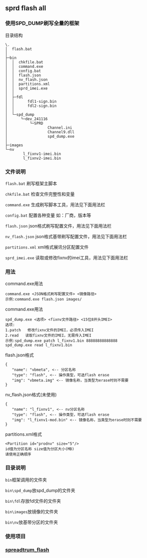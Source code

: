## sprd flash all


### 使用SPD_DUMP刷写全量的框架

目录结构
```
\.
│  flash.bat
│
├─bin
│  │  chkfile.bat
│  │  command.exe
│  │  config.bat
│  │  flash.json
│  │  nv_flash.json
│  │  partitions.xml
│  │  sprd_imei.exe
│  │
│  ├─fdl
│  │      fdl1-sign.bin
│  │      fdl2-sign.bin
│  │
│  └─spd_dump
│      └─dev_241116
│          └─SPRD
│                  Channel.ini
│                  Channel9.dll
│                  spd_dump.exe
│
├─images
└─nv
        l_fixnv1-imei.bin
        l_fixnv2-imei.bin
```
### 文件说明
`flash.bat`
刷写框架主脚本

`chkfile.bat`
检查文件完整性和变量

`command.exe`
生成刷写脚本工具，用法见下面用法栏

`config.bat`
配置各种变量
如：厂商，版本等

`flash.json`
json格式刷写配置文件，用法见下面用法栏

`nv_flash.json`
json格式基带刷写配置文件，用法见下面用法栏

`partitions.xml`
xml格式展讯分区配置文件

`sprd_imei.exe`
读取或修改fixnv的imei工具，用法见下面用法栏

### 用法

command.exe用法
```
command.exe <JSON格式刷写配置文件> <镜像路径>
示例:command.exe flash.json images/
```
command.exe用法
```
spd_dump.exe <选项> <fixnv文件路径> <15位8开头IMEI>
选项:
1.patch   修改fixnv文件的IMEI，必须传入IMEI
2.read   读取fixnv文件的IMEI，无需传入IMEI
示例:spd_dump.exe patch l_fixnv1.bin 88888888888888
spd_dump.exe read l_fixnv1.bin
```
flash.json格式
```
{
   "name": "vbmeta", <-- 分区名称
   "type": "flash", <-- 操作类型，可选flash erase
   "img": "vbmeta.img" <-- 镜像名称，当类型为erase时则不需要
}
```
nv_flash.json格式(未使用)
```
{
   "name": "l_fixnv1", <-- nv分区名称
   "type": "flash", <-- 操作类型，可选flash erase
   "img": "l_fixnv1-mod.bin" <-- 镜像名称，当类型为erase时则不需要
}
```
partitions.xml格式
```
<Partition id="prodnv" size="5"/>
id值为分区名称 size值为分区大小(MB)
请使用正确顺序
```
###  目录说明
`bin`框架调用的文件夹

`bin\spd_dump`放spd_dump的文件夹

`bin\fdl`存放fdl文件的文件夹

`bin\images`放镜像的文件夹

`bin\nv`放基带分区的文件夹

### 使用项目

### [spreadtrum_flash](https://github.com/TomKing062/spreadtrum_flash)